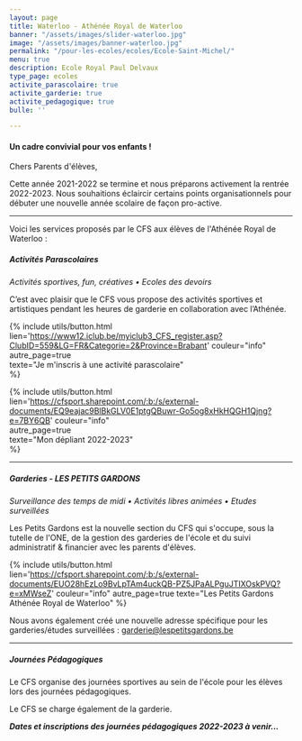 ```yaml
---
layout: page
title: Waterloo - Athénée Royal de Waterloo
banner: "/assets/images/slider-waterloo.jpg"
image: "/assets/images/banner-waterloo.jpg"
permalink: "/pour-les-ecoles/ecoles/Ecole-Saint-Michel/"
menu: true
description: Ecole Royal Paul Delvaux
type_page: ecoles
activite_parascolaire: true
activite_garderie: true
activite_pedagogique: true
bulle: ''

---
```

#### **Un cadre convivial pour vos enfants !**

Chers Parents d'élèves,

Cette année 2021-2022 se termine et nous préparons activement la rentrée 2022-2023. Nous souhaitions éclaircir certains points organisationnels pour débuter une nouvelle année scolaire de façon pro-active.

***

Voici les services proposés par le CFS aux élèves de l'Athénée Royal de Waterloo :

##### **Activités Parascolaires**

_Activités sportives, fun, créatives • Ecoles des devoirs_

C’est avec plaisir que le CFS vous propose des activités sportives et artistiques pendant les heures de garderie en collaboration avec l’Athénée.

{% include utils/button.html lien='https://www12.iclub.be/myiclub3_CFS_register.asp?ClubID=559&LG=FR&Categorie=2&Province=Brabant' couleur="info"  
autre_page=true  
texte="Je m'inscris à une activité parascolaire"  
%}

{% include utils/button.html  
lien='https://cfsport.sharepoint.com/:b:/s/external-documents/EQ9eajac9BlBkGLV0E1ptgQBuwr-Go5og8xHkHQGH1Qjng?e=7BY6QB' couleur="info"  
autre_page=true  
texte="Mon dépliant 2022-2023"  
%}

***

##### **Garderies - LES PETITS GARDONS**

_Surveillance des temps de midi • Activités libres animées • Etudes surveillées_

Les Petits Gardons est la nouvelle section du CFS qui s'occupe, sous la tutelle de l'ONE, de la gestion des garderies de l'école et du suivi administratif & financier avec les parents d'élèves.

{% include utils/button.html lien='https://cfsport.sharepoint.com/:b:/s/external-documents/EUO28hEzLo9BvLpTAm4uckQB-PZ5JPaALPguJTIXOskPVQ?e=xMWseZ' couleur="info" autre_page=true texte="Les Petits Gardons Athénée Royal de Waterloo" %}

Nous avons également créé une nouvelle adresse spécifique pour les garderies/études surveillées : <a href="mailto:garderie@lespetitsgardons.be">garderie@lespetitsgardons.be</a>

***

##### **Journées Pédagogiques**

Le CFS organise des journées sportives au sein de l'école pour les élèves lors des journées pédagogiques.

Le CFS se charge également de la garderie.

**_Dates et inscriptions des journées pédagogiques 2022-2023 à venir..._**